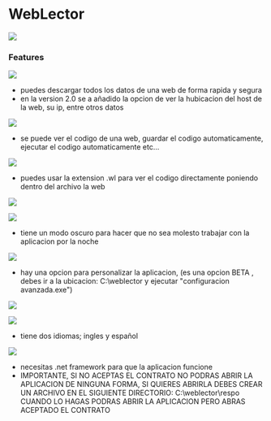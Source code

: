 # WebLector
![](https://anmodi.000webhostapp.com/image3.png)

### Features

![](https://anmodi.000webhostapp.com/github/menu.PNG)

- puedes descargar todos los datos de una web de forma rapida y segura
- en la version 2.0 se a añadido la opcion de ver la hubicacion del host de la web, su ip, entre otros datos

![](https://anmodi.000webhostapp.com/github/informacion_web.PNG)

- se puede ver el codigo de una web, guardar el codigo automaticamente, ejecutar el codigo automaticamente etc...

![](https://anmodi.000webhostapp.com/github/codigo_web.PNG)

- puedes usar la extension .wl para ver el codigo directamente poniendo dentro del archivo la web

![](https://anmodi.000webhostapp.com/github/aplicacion.PNG)

![](https://anmodi.000webhostapp.com/github/contenido_aplicacion.PNG)

- tiene un modo oscuro para hacer que no sea molesto trabajar con la aplicacion por la noche

![](https://anmodi.000webhostapp.com/github/oscuro.PNG)

- hay una opcion para personalizar la aplicacion, (es una opcion BETA , debes ir a la ubicacion: C:\weblector y ejecutar "configuracion avanzada.exe")

![](https://anmodi.000webhostapp.com/github/avanzada_comandos.PNG)

![](https://anmodi.000webhostapp.com/github/avanzada_visual.PNG)

- tiene dos idiomas; ingles y español

![](https://anmodi.000webhostapp.com/github/idioma.PNG)

- necesitas .net framework para que la aplicacion funcione
- IMPORTANTE, SI NO ACEPTAS EL CONTRATO NO PODRAS ABRIR LA APLICACION DE NINGUNA FORMA, SI QUIERES ABRIRLA DEBES CREAR UN ARCHIVO EN EL SIGUIENTE DIRECTORIO: C:\weblector\respo
CUANDO LO HAGAS PODRAS ABRIR LA APLICACION PERO ABRAS ACEPTADO EL CONTRATO
